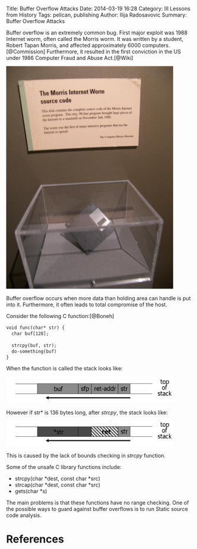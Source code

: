 Title: Buffer Overflow Attacks
Date: 2014-03-19 16:28
Category: III Lessons from History
Tags: pelican, publishing
Author: Ilija Radosavovic
Summary: Buffer Overflow Attacks


Buffer overflow is an extremely common bug.
First major exploit was 1988 Internet worm,
often called the Morris worm. It was written
by a student, Robert Tapan Morris, and affected
approximately 6000 computers.[@Commission] Furthermore,
it resulted in the first conviction in the US under 1986
Computer Fraud and Abuse Act.[@Wiki]

![morris_worm](images/morris_worm.jpg)

Buffer overflow occurs when more data than holding area can
handle is put into it. Furthermore, it often leads to total
compromise of the host.


Consider the following C function:[@Boneh]

    void func(char* str) {
	  char buf[128];

	  strcpy(buf, str);
	  do-something(buf)
    }


When the function is called the stack looks like:

![overflow_before](images/overflow_before.JPG)

However if str\* is 136 bytes long, after *strcpy*,
the stack looks like:

![overflow_after](images/overflow_after.JPG)

This is caused by the lack of bounds checking
in *strcpy* function.


Some of the unsafe C library functions include:

+ strcpy(char \*dest, const char \*src)
+ strcap(char \*dest, const char \*src)
+ gets(char \*s)


The main problems is that these functions have no range checking.
One of the possible ways to guard against buffer
overflows is to run Static source code analysis.


References
========================================
[@Boneh "Dan Boneh, CS155 Computer and Network Security 2003, Stanford University"]: http://crypto.stanford.edu/cs155old/cs155-spring03
[@Wiki "Wikipedia, Morris worm"]: http://en.wikipedia.org/wiki/Morris_worm
[@Commission "Ted Eisenberg, Cornel Commission findings, 1989, Cornell University"]: http://www.cs.cornell.edu/courses/cs1110/2009sp/assignments/a1/p706-eisenberg.pdf
